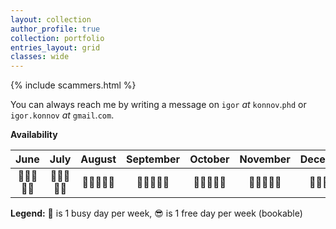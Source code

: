 ```yaml
---
layout: collection
author_profile: true
collection: portfolio
entries_layout: grid
classes: wide
---
```


{% include scammers.html %}

You can always reach me by writing a message on
`igor` *at* `konnov`.`phd` or
`igor.konnov` *at* `gmail`.`com`.

**Availability**

|  June       | July       | August      | September  | October      | November   | December    |
|:-----------:|:----------:|:-----------:|:----------:|:------------:|:----------:|:------------:
| 🔨🔨🔨🔨🔨  | 🔨🔨🔨🔨😎 | 🔨🔨🔨🔨🔨  | 🔨🔨🔨🔨🔨 | 🔨🔨🔨🔨🔨 | 🔨🔨🔨🔨🔨 | 🔨🔨🔨🔨🔨 |

**Legend:** 🔨 is 1 busy day per week, 😎 is 1 free day per week (bookable)

<br>
<br>

